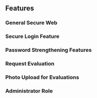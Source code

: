 ## Features
### General Secure Web
### Secure Login Feature
### Password Strengthening Features
### Request Evaluation
### Photo Upload for Evaluations
### Administrator Role